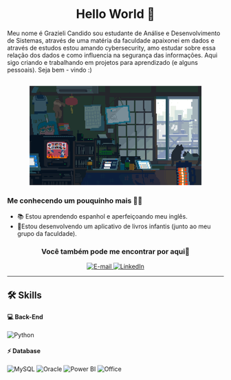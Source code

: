 
<h1 align="center">
  Hello World 👋
</h1>
<div>
Meu nome é Grazieli Candido sou estudante de Análise e Desenvolvimento de Sistemas, através de uma matéria da faculdade apaixonei em dados e através de estudos estou amando cybersecurity, amo estudar sobre essa relação dos dados e como influencia na segurança das informações. Aqui sigo criando e trabalhando em projetos para aprendizado (e alguns pessoais). Seja bem - vindo :) 
</div >

##
<p align="center">
<img height="230em" src="https://github.com/grazicandido/grazicandido/blob/main/fundo%20image.gif"/>
</p>

### Me conhecendo um pouquinho mais 👩‍💻



- 📚 Estou aprendendo espanhol e aperfeiçoando meu inglês.
- 📱Estou desenvolvendo um aplicativo de livros infantis (junto ao meu grupo da faculdade).

<h3 align= "center">
Você também pode me encontrar por aqui👥  
</h3>
<p align="center">
<a href="mailto:candido.grazi8@gmail.com">
<img src="https://img.shields.io/badge/Gmail-D14836?style=for-the-badge&logo=gmail&logoColor=white" alt="E-mail">
</a>
<a href="https://www.linkedin.com/in/grazieli-candido-a90836217/"><img src="https://img.shields.io/badge/LinkedIn-0077B5?style=for-the-badge&logo=linkedin&logoColor=white" alt="LinkedIn">
</a>
</p>

---

## 🛠 Skills

#### 💻 Back-End

![Python](https://img.shields.io/badge/Python-FFD43B?style=for-the-badge&logo=python&logoColor=blue)

#### ⚡ Database

![MySQL](https://img.shields.io/badge/MySQL-005C84?style=for-the-badge&logo=mysql&logoColor=white)
![Oracle](https://img.shields.io/badge/Oracle-F80000?style=for-the-badge&logo=Oracle&logoColor=white)
![Power BI](https://img.shields.io/badge/PowerBI-F2C811?style=for-the-badge&logo=Power%20BI&logoColor=white)
![Office](https://img.shields.io/badge/Microsoft_Office-D83B01?style=for-the-badge&logo=microsoft-office&logoColor=white)




